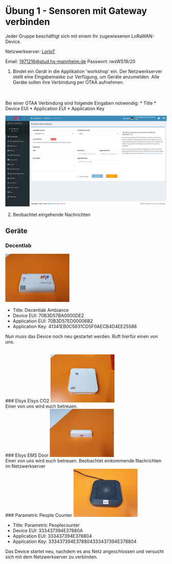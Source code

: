 
# Übung 1 - Sensoren mit Gateway verbinden


Jeder Gruppe beschäftigt sich mit einem Ihr zugewiesenen LoRaWAN-Device.

Netzwerkserver: [LorIoT](https://mvv.loriot.io)

Email: 1971216@stud.hs-mannheim.de
Passwort: iwsWS19/20
 
1. Bindet ein Gerät in die Applikation 'workshop' ein. Der Netzwerkserver stellt eine Eingabemaske zur Verfügung, um Geräte anzumelden. Alle Geräte sollen ihre Verbindung per OTAA aufnehmen.
<br/>
<br/>
Bei einer OTAA Verbindung sind folgende Eingaben notwendig:
* Title
* Device EUI
* Application EUI
* Application Key
<br/>

![](/images/loriot_otaa.png)

2. Beobachtet eingehende Nachrichten

## Geräte
### Decentlab
<img src="/images/lora_devices/ambiance_decentlab.jpeg" width="200"/>
<br/>

* Title: Decentlab Ambiance
* Device EUI: 70B3D57BA0000DE2
* Application EUI: 70B3D57ED00006B2
* Application Key: 41341EB0C5631CD5F0AECB4D4EE25586

Nun muss das Device noch neu gestartet werden. Ruft hierfür einen von uns.

<br/>
### Elsys Elsys CO2
<img src="/images/lora_devices/ambiance_elsys.jpeg" width="200"/>
<br/>
Einer von uns wird euch betreuen.
<br/>
### Elsys EMS Door
<img src="/images/lora_devices/door_elsys.jpeg" width="200"/>
<br/>
Einer von uns wird euch betreuen.
Beobachtet einkommende Nachrichten im Netzwerkserver
<br/>
### Parametric People Counter
<img src="/images/lora_devices/people_counter.jpeg" width="200"/>
<br/>

* Title: Parametric Peoplecounter
* Device EUI: 333437394E37880A
* Application EUI: 333437394E378804
* Application Key: 333437394E378804333437394E378804

Das Device startet neu, nachdem es ans Netz angeschlossen und versucht sich mit dem Netzwerkserver zu verbinden.
